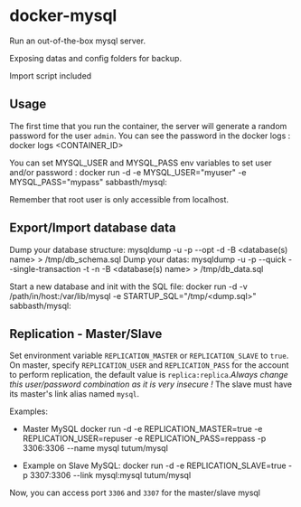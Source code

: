 docker-mysql
============

Run an out-of-the-box mysql server.

Exposing datas and config folders for backup.

Import script included

Usage
-----

The first time that you run the container, the server will generate a random password for the user `admin`. You can see the password in the docker logs :
        docker logs <CONTAINER_ID>

You can set MYSQL_USER and MYSQL_PASS env variables to set user and/or password :
        docker run -d -e MYSQL_USER="myuser" -e MYSQL_PASS="mypass" sabbasth/mysql:<tag>

Remember that root user is only accessible from localhost.

Export/Import database data
---------------------------

Dump your database structure:
    mysqldump -u<user> -p --opt -d -B <database(s) name> > /tmp/db_schema.sql
Dump your datas:
    mysqldump -u<user> -p --quick --single-transaction -t -n -B <database(s) name> > /tmp/db_data.sql

Start a new database and init with the SQL file:
        docker run -d -v /path/in/host:/var/lib/mysql -e STARTUP_SQL="/tmp/<dump.sql>" sabbasth/mysql:<tag>

Replication - Master/Slave
-------------------------
Set environment variable `REPLICATION_MASTER` or `REPLICATION_SLAVE` to `true`.
On master, specify `REPLICATION_USER` and `REPLICATION_PASS` for the account to perform replication, the default value is `replica:replica`.*Always change this user/password combination as it is very insecure !*
The slave must have its master's link alias named `mysql`.

Examples:
- Master MySQL
    docker run -d -e REPLICATION_MASTER=true -e REPLICATION_USER=repuser -e REPLICATION_PASS=reppass -p 3306:3306 --name mysql tutum/mysql

- Example on Slave MySQL:
    docker run -d -e REPLICATION_SLAVE=true -p 3307:3306 --link mysql:mysql tutum/mysql

Now, you can access port `3306` and `3307` for the master/slave mysql

